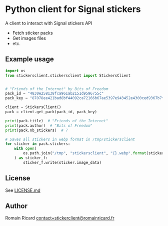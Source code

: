 # Python client for Signal stickers

A client to interact with Signal stickers API

+ Fetch sticker packs
+ Get images files
+ etc.

## Example usage

```python
import os
from stickersclient.stickersclient import StickersClient


# "Friends of the Internet" by Bits of Freedom
pack_id = "4830e258138fca961ab2151d9596755c"
pack_key = "87078ee421bad8bf44092ca72166b67ae5397e943452e4300ced9367b7f6a1a1"

client = StickersClient()
pack = client.get_pack(pack_id, pack_key)

print(pack.title)  # "Friends of the Internet"
print(pack.author)  # "Bits of Freedom"
print(pack.nb_stickers)  # 7

# Saves all stickers in webp format in /tmp/stickersclient
for sticker in pack.stickers:
    with open(
        os.path.join("/tmp", "stickersclient", "{}.webp".format(sticker.id)), "wb"
    ) as sticker_f:
        sticker_f.write(sticker.image_data)

```

## License

See [LICENSE.md](LICENSE.md)

## Author

Romain Ricard <contact+stickerclient@romainricard.fr>

